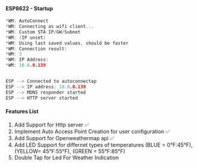 
#### ESP8622 - Startup
```C
*WM: AutoConnect
*WM: Connecting as wifi client...
*WM: Custom STA IP/GW/Subnet
*WM: (IP unset)
*WM: Using last saved values, should be faster
*WM: Connection result: 
*WM: 3
*WM: IP Address:
*WM: 10.0.0.139


ESP --> Connected to autoconnectap
ESP --> IP address: 10.0.0.139
ESP --> MDNS responder started
ESP --> HTTP server started
```

#### Features List
1. Add Support for Http server :white_check_mark:
2. Implement Auto Access Point Creation for user configuration :white_check_mark:
3. Add Support for Openweathermap api :white_check_mark:
4. Add LED Support for differnet types of temperatures (BLUE = 0°F‎:45°F‎), (YELLOW= 45°F:55°F), (GREEN = 55°F:85°F)
5. Double Tap for Led For Weather Indication
